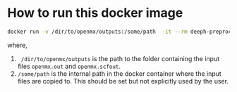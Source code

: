 # How to run this docker image

```bash
docker run -v /dir/to/openmx/outputs:/some/path  -it --rm deeph-preprocess main /some/path
```
where,
1. ` /dir/to/openmx/outputs` is the path to the folder containing the input files `openmx.out` and `openmx.scfout`. 
2. `/some/path` is the internal path in the docker container where the input files are copied to. This should be set but not explicitly used by the user.

